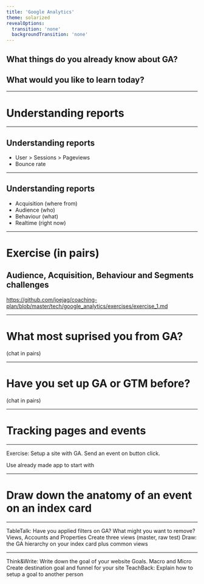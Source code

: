 ```yaml
---
title: 'Google Analytics'
theme: solarized
revealOptions:
  transition: 'none'
  backgroundTransition: 'none'
---
```


<!--

 __________
< Part one >
 ----------
        \   ^__^
         \  (oo)\_______
            (__)\       )\/\
                ||----w |
                ||     ||

-->

## What things do you already know about GA? 

## What would you like to learn today?

---

# Understanding reports    

---

## Understanding reports    

 * User > Sessions > Pageviews
 * Bounce rate

---

## Understanding reports    

 * Acquisition (where from)
 * Audience (who)
 * Behaviour (what)
 * Realtime (right now)

---

# Exercise (in pairs)

## Audience, Acquisition, Behaviour and Segments challenges

https://github.com/joejag/coaching-plan/blob/master/tech/google_analytics/exercises/exercise_1.md

---

# What most suprised you from GA?

(chat in pairs)

---

<!--

 __________
< Part two >
 ----------
        \   ^__^
         \  (oo)\_______
            (__)\       )\/\
                ||----w |
                ||     ||

-->

# Have you set up GA or GTM before?

(chat in pairs)

---

# Tracking pages and events

---

Exercise: Setup a site with GA. Send an event on button click.

Use already made app to start with

---

# Draw down the anatomy of an event on an index card

---

<!--

 __________
< Part three >
 ----------
        \   ^__^
         \  (oo)\_______
            (__)\       )\/\
                ||----w |
                ||     ||

-->

TableTalk: Have you applied filters on GA? What might you want to remove?
Views, Accounts and Properties
Create three views (master, raw test)
Draw: the GA hierarchy on your index card plus common views

---

<!--

 __________
< Part four >
 ----------
        \   ^__^
         \  (oo)\_______
            (__)\       )\/\
                ||----w |
                ||     ||

-->

Think&Write: Write down the goal of your website
Goals. Macro and Micro
Create destination goal and funnel for your site
TeachBack: Explain how to setup a goal to another person
